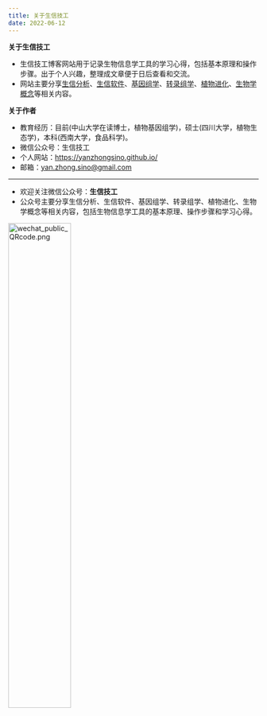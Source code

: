 ```yaml
---
title: 关于生信技工
date: 2022-06-12
---
```


**关于生信技工**
- 生信技工博客网站用于记录生物信息学工具的学习心得，包括基本原理和操作步骤。出于个人兴趣，整理成文章便于日后查看和交流。
- 网站主要分享[生信分析](https://yanzhongsino.github.io/categories/bio/bioinfo/)、[生信软件](https://yanzhongsino.github.io/categories/bio/biosoft/)、[基因组学](https://yanzhongsino.github.io/categories/omics/genome/)、[转录组学](https://yanzhongsino.github.io/categories/omics/transcriptome/)、[植物进化](https://yanzhongsino.github.io/categories/bio/evolution/)、[生物学概念](https://yanzhongsino.github.io/categories/bio/concept/)等相关内容。


**关于作者**
- 教育经历：目前(中山大学在读博士，植物基因组学)，硕士(四川大学，植物生态学)，本科(西南大学，食品科学)。
- 微信公众号：生信技工
- 个人网站：https://yanzhongsino.github.io/
- 邮箱​：yan.zhong.sino@gmail.com


-------

- 欢迎关注微信公众号：**生信技工**
- 公众号主要分享生信分析、生信软件、基因组学、转录组学、植物进化、生物学概念等相关内容，包括生物信息学工具的基本原理、操作步骤和学习心得。

<img src="https://github.com/yanzhongsino/yanzhongsino.github.io/blob/hexo/source/wechat/Wechat_public_qrcode.jpg?raw=true" width=50% title="wechat_public_QRcode.png" align=center/>